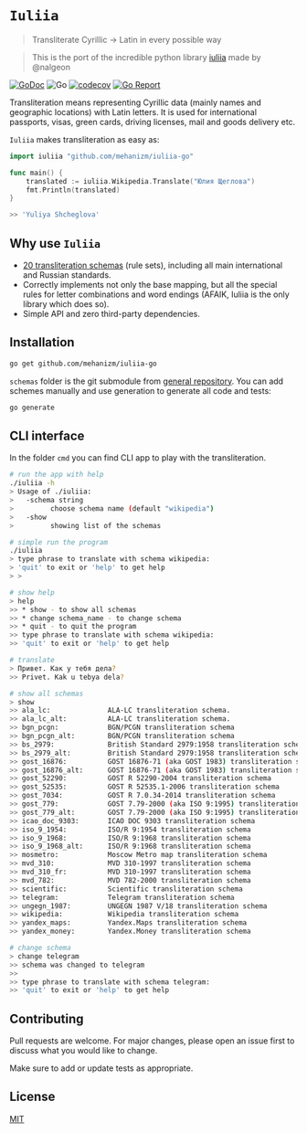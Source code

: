 # `Iuliia`
> Transliterate Cyrillic → Latin in every possible way

> This is the port of the incredible python library [iuliia](https://github.com/nalgeon/iuliia-py) made by @nalgeon

[![GoDoc](https://godoc.org/github.com/mehanizm/iuliia-go?status.svg)](https://pkg.go.dev/github.com/mehanizm/iuliia-go)
![Go](https://github.com/mehanizm/iuliia-go/workflows/Go/badge.svg)
[![codecov](https://codecov.io/gh/mehanizm/iuliia-go/branch/master/graph/badge.svg)](https://codecov.io/gh/mehanizm/iuliia-go)
[![Go Report](https://goreportcard.com/badge/github.com/mehanizm/iuliia-go)](https://goreportcard.com/report/github.com/mehanizm/iuliia-go)

Transliteration means representing Cyrillic data (mainly names and geographic locations) with Latin letters. It is used for international passports, visas, green cards, driving licenses, mail and goods delivery etc.

`Iuliia` makes transliteration as easy as:

```go
import iuliia "github.com/mehanizm/iuliia-go"

func main() {
    translated := iuliia.Wikipedia.Translate("Юлия Щеглова")
    fmt.Println(translated)
}

>> 'Yuliya Shcheglova'
```

## Why use `Iuliia`

- [20 transliteration schemas](https://github.com/nalgeon/iuliia) (rule sets), including all main international and Russian standards.
- Correctly implements not only the base mapping, but all the special rules for letter combinations and word endings (AFAIK, Iuliia is the only library which does so).
- Simple API and zero third-party dependencies.

## Installation

```sh
go get github.com/mehanizm/iuliia-go
```

`schemas` folder is the git submodule from [general repository](https://github.com/nalgeon/iuliia). You can add schemes manually and use generation to generate all code and tests:

```sh
go generate
```

## CLI interface

In the folder `cmd` you can find CLI app to play with the transliteration.

```sh
# run the app with help
./iuliia -h
> Usage of ./iuliia:
>   -schema string
>         choose schema name (default "wikipedia")
>   -show
>         showing list of the schemas

# simple run the program
./iuliia
> type phrase to translate with schema wikipedia:
> 'quit' to exit or 'help' to get help
> > 

# show help
> help
>> * show - to show all schemas
>> * change schema_name - to change schema
>> * quit - to quit the program
>> type phrase to translate with schema wikipedia:
>> 'quit' to exit or 'help' to get help

# translate
> Привет. Как у тебя дела?
>> Privet. Kak u tebya dela?

# show all schemas
> show
>> ala_lc:              ALA-LC transliteration schema.
>> ala_lc_alt:          ALA-LC transliteration schema.
>> bgn_pcgn:            BGN/PCGN transliteration schema
>> bgn_pcgn_alt:        BGN/PCGN transliteration schema
>> bs_2979:             British Standard 2979:1958 transliteration schema
>> bs_2979_alt:         British Standard 2979:1958 transliteration schema
>> gost_16876:          GOST 16876-71 (aka GOST 1983) transliteration schema
>> gost_16876_alt:      GOST 16876-71 (aka GOST 1983) transliteration schema
>> gost_52290:          GOST R 52290-2004 transliteration schema
>> gost_52535:          GOST R 52535.1-2006 transliteration schema
>> gost_7034:           GOST R 7.0.34-2014 transliteration schema
>> gost_779:            GOST 7.79-2000 (aka ISO 9:1995) transliteration schema
>> gost_779_alt:        GOST 7.79-2000 (aka ISO 9:1995) transliteration schema
>> icao_doc_9303:       ICAO DOC 9303 transliteration schema
>> iso_9_1954:          ISO/R 9:1954 transliteration schema
>> iso_9_1968:          ISO/R 9:1968 transliteration schema
>> iso_9_1968_alt:      ISO/R 9:1968 transliteration schema
>> mosmetro:            Moscow Metro map transliteration schema
>> mvd_310:             MVD 310-1997 transliteration schema
>> mvd_310_fr:          MVD 310-1997 transliteration schema
>> mvd_782:             MVD 782-2000 transliteration schema
>> scientific:          Scientific transliteration schema
>> telegram:            Telegram transliteration schema
>> ungegn_1987:         UNGEGN 1987 V/18 transliteration schema
>> wikipedia:           Wikipedia transliteration schema
>> yandex_maps:         Yandex.Maps transliteration schema
>> yandex_money:        Yandex.Money transliteration schema

# change schema
> change telegram
>> schema was changed to telegram
>> 
>> type phrase to translate with schema telegram:
>> 'quit' to exit or 'help' to get help
```

## Contributing

Pull requests are welcome. For major changes, please open an issue first to discuss what you would like to change.

Make sure to add or update tests as appropriate.

## License

[MIT](https://choosealicense.com/licenses/mit/)
